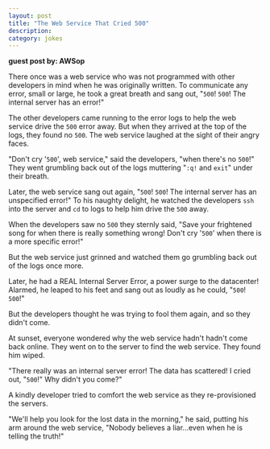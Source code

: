 ```yaml
---
layout: post
title: "The Web Service That Cried 500"
description:
category: jokes
---
```


**guest post by: AWSop**

There once was a web service who was not programmed with other developers in mind when he was originally written. To communicate any error, small or large, he took a great breath and sang out, "`500`! `500`! The internal server has an error!"

The other developers came running to the error logs to help the web service drive the `500` error away. But when they arrived at the top of the logs, they found no `500`. The web service laughed at the sight of their angry faces.

"Don't cry '`500`', web service," said the developers, "when there's no `500`!" They went grumbling back out of the logs muttering "`:q!` and `exit`" under their breath.

Later, the web service sang out again, "`500`! `500`! The internal server has an unspecified error!" To his naughty delight, he watched the developers `ssh` into the server and `cd` to logs to help him drive the `500` away.

When the developers saw no `500` they sternly said, "Save your frightened song for when there is really something wrong! Don't cry '`500`' when there is a more specific error!"

But the web service just grinned and watched them go grumbling back out of the logs once more.

Later, he had a REAL Internal Server Error, a power surge to the datacenter! Alarmed, he leaped to his feet and sang out as loudly as he could, "`500`! `500`!"

But the developers thought he was trying to fool them again, and so they didn't come.

At sunset, everyone wondered why the web service hadn't hadn't come back online. They went on to the server to find the web service. They found him wiped.

"There really was an internal server error! The data has scattered! I cried out, "`500`!" Why didn't you come?"

A kindly developer tried to comfort the web service as they re-provisioned the servers.

"We'll help you look for the lost data in the morning," he said, putting his arm around the web service, "Nobody believes a liar...even when he is telling the truth!"
